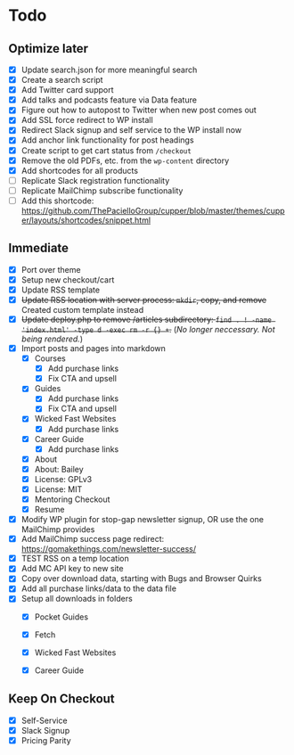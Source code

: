 # Todo

## Optimize later

- [x] Update search.json for more meaningful search
- [x] Create a search script
- [x] Add Twitter card support
- [x] Add talks and podcasts feature via Data feature
- [x] Figure out how to autopost to Twitter when new post comes out
- [x] Add SSL force redirect to WP install
- [x] Redirect Slack signup and self service to the WP install now
- [x] Add anchor link functionality for post headings
- [x] Create script to get cart status from `/checkout`
- [x] Remove the old PDFs, etc. from the `wp-content` directory
- [x] Add shortcodes for all products
- [ ] Replicate Slack registration functionality
- [ ] Replicate MailChimp subscribe functionality
- [ ] Add this shortcode: https://github.com/ThePacielloGroup/cupper/blob/master/themes/cupper/layouts/shortcodes/snippet.html

## Immediate

- [x] Port over theme
- [x] Setup new checkout/cart
- [x] Update RSS template
- [x] ~~Update RSS location with server process: `mkdir`, copy, and remove~~ Created custom template instead
- [x] ~~Update deploy.php to remove /articles subdirectory: `find . ! -name 'index.html' -type d -exec rm -r {} +`.~~ (*No longer neccessary. Not being rendered.*)
- [x] Import posts and pages into markdown
	- [x] Courses
		- [x] Add purchase links
		- [x] Fix CTA and upsell
	- [x] Guides
		- [x] Add purchase links
		- [x] Fix CTA and upsell
	- [x] Wicked Fast Websites
		- [x] Add purchase links
	- [x] Career Guide
		- [x] Add purchase links
	- [x] About
	- [x] About: Bailey
	- [x] License: GPLv3
	- [x] License: MIT
	- [x] Mentoring Checkout
	- [x] Resume

- [x] Modify WP plugin for stop-gap newsletter signup, OR use the one MailChimp provides
- [x] Add MailChimp success page redirect: https://gomakethings.com/newsletter-success/
- [x] TEST RSS on a temp location
- [x] Add MC API key to new site
- [x] Copy over download data, starting with Bugs and Browser Quirks
- [x] Add all purchase links/data to the data file
- [x] Setup all downloads in folders
	- [x] Pocket Guides
	- [x] Fetch
	- [x] Wicked Fast Websites
	- [x] Career Guide


## Keep On Checkout

- [x] Self-Service
- [x] Slack Signup
- [x] Pricing Parity